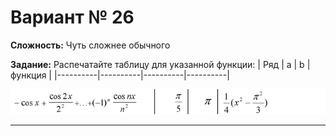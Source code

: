 # Вариант № 26
**Сложность:** Чуть сложнее обычного

**Задание:**  Распечатайте таблицу для указанной функции:
| Ряд | a | b | функция |
|----------|----------|----------|----------|

![Alt text](../../pic/26.png)

---